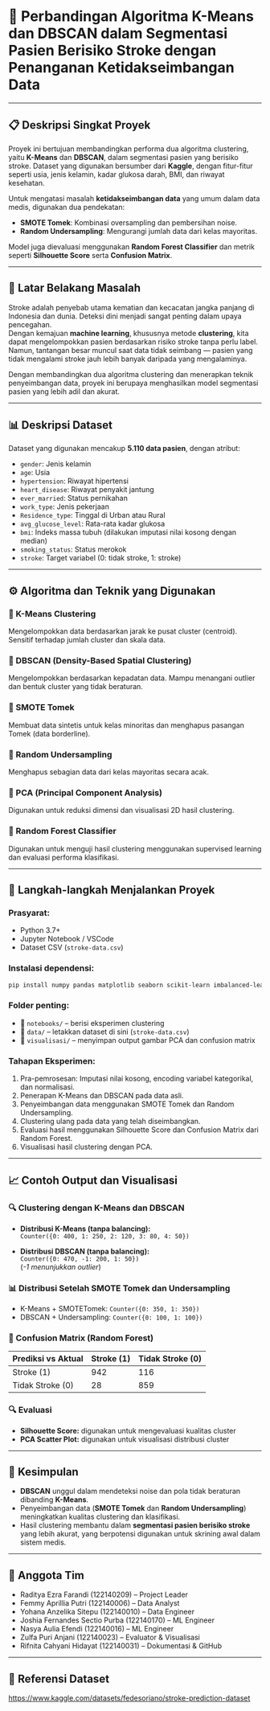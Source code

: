 # 🧠 **Perbandingan Algoritma K-Means dan DBSCAN dalam Segmentasi Pasien Berisiko Stroke dengan Penanganan Ketidakseimbangan Data**

---

## 📋 **Deskripsi Singkat Proyek**

Proyek ini bertujuan membandingkan performa dua algoritma clustering, yaitu **K-Means** dan **DBSCAN**, dalam segmentasi pasien yang berisiko stroke. Dataset yang digunakan bersumber dari **Kaggle**, dengan fitur-fitur seperti usia, jenis kelamin, kadar glukosa darah, BMI, dan riwayat kesehatan.

Untuk mengatasi masalah **ketidakseimbangan data** yang umum dalam data medis, digunakan dua pendekatan:
- **SMOTE Tomek**: Kombinasi oversampling dan pembersihan noise.
- **Random Undersampling**: Mengurangi jumlah data dari kelas mayoritas.

Model juga dievaluasi menggunakan **Random Forest Classifier** dan metrik seperti **Silhouette Score** serta **Confusion Matrix**.

---

## 🧠 **Latar Belakang Masalah**

Stroke adalah penyebab utama kematian dan kecacatan jangka panjang di Indonesia dan dunia. Deteksi dini menjadi sangat penting dalam upaya pencegahan.  
Dengan kemajuan **machine learning**, khususnya metode **clustering**, kita dapat mengelompokkan pasien berdasarkan risiko stroke tanpa perlu label. Namun, tantangan besar muncul saat data tidak seimbang — pasien yang tidak mengalami stroke jauh lebih banyak daripada yang mengalaminya.

Dengan membandingkan dua algoritma clustering dan menerapkan teknik penyeimbangan data, proyek ini berupaya menghasilkan model segmentasi pasien yang lebih adil dan akurat.

---

## 📊 **Deskripsi Dataset**

Dataset yang digunakan mencakup **5.110 data pasien**, dengan atribut:

- `gender`: Jenis kelamin  
- `age`: Usia  
- `hypertension`: Riwayat hipertensi  
- `heart_disease`: Riwayat penyakit jantung  
- `ever_married`: Status pernikahan  
- `work_type`: Jenis pekerjaan  
- `Residence_type`: Tinggal di Urban atau Rural  
- `avg_glucose_level`: Rata-rata kadar glukosa  
- `bmi`: Indeks massa tubuh (dilakukan imputasi nilai kosong dengan median)  
- `smoking_status`: Status merokok  
- `stroke`: Target variabel (0: tidak stroke, 1: stroke)

---

## ⚙️ **Algoritma dan Teknik yang Digunakan**

### 🔹 K-Means Clustering  
Mengelompokkan data berdasarkan jarak ke pusat cluster (centroid).  
Sensitif terhadap jumlah cluster dan skala data.

### 🔹 DBSCAN (Density-Based Spatial Clustering)  
Mengelompokkan berdasarkan kepadatan data. Mampu menangani outlier dan bentuk cluster yang tidak beraturan.

### 🔹 SMOTE Tomek  
Membuat data sintetis untuk kelas minoritas dan menghapus pasangan Tomek (data borderline).

### 🔹 Random Undersampling  
Menghapus sebagian data dari kelas mayoritas secara acak.

### 🔹 PCA (Principal Component Analysis)  
Digunakan untuk reduksi dimensi dan visualisasi 2D hasil clustering.

### 🔹 Random Forest Classifier  
Digunakan untuk menguji hasil clustering menggunakan supervised learning dan evaluasi performa klasifikasi.

---

## 🚀 **Langkah-langkah Menjalankan Proyek**

### Prasyarat:
- Python 3.7+
- Jupyter Notebook / VSCode
- Dataset CSV (`stroke-data.csv`)

### Instalasi dependensi:
```bash
pip install numpy pandas matplotlib seaborn scikit-learn imbalanced-learn
```

### Folder penting:
- 📂 `notebooks/` – berisi eksperimen clustering
- 📂 `data/` – letakkan dataset di sini (`stroke-data.csv`)
- 📂 `visualisasi/` – menyimpan output gambar PCA dan confusion matrix

### Tahapan Eksperimen:
1. Pra-pemrosesan: Imputasi nilai kosong, encoding variabel kategorikal, dan normalisasi.
2. Penerapan K-Means dan DBSCAN pada data asli.
3. Penyeimbangan data menggunakan SMOTE Tomek dan Random Undersampling.
4. Clustering ulang pada data yang telah diseimbangkan.
5. Evaluasi hasil menggunakan Silhouette Score dan Confusion Matrix dari Random Forest.
6. Visualisasi hasil clustering dengan PCA.

---

## 📈 **Contoh Output dan Visualisasi**

### 🔍 Clustering dengan K-Means dan DBSCAN

- **Distribusi K-Means (tanpa balancing):**  
  `Counter({0: 400, 1: 250, 2: 120, 3: 80, 4: 50})`

- **Distribusi DBSCAN (tanpa balancing):**  
  `Counter({0: 470, -1: 200, 1: 50})`  
  (*-1 menunjukkan outlier*)

### 📊 Distribusi Setelah SMOTE Tomek dan Undersampling

- K-Means + SMOTETomek: `Counter({0: 350, 1: 350})`  
- DBSCAN + Undersampling: `Counter({0: 100, 1: 100})`

### 🎯 Confusion Matrix (Random Forest)

| Prediksi vs Aktual | Stroke (1) | Tidak Stroke (0) |
|--------------------|------------|------------------|
| Stroke (1)         | 942        | 116              |
| Tidak Stroke (0)   | 28         | 859              |

### 🔍 Evaluasi

- **Silhouette Score:** digunakan untuk mengevaluasi kualitas cluster  
- **PCA Scatter Plot:** digunakan untuk visualisasi distribusi cluster

---

## 📝 **Kesimpulan**

- **DBSCAN** unggul dalam mendeteksi noise dan pola tidak beraturan dibanding **K-Means**.
- Penyeimbangan data (**SMOTE Tomek** dan **Random Undersampling**) meningkatkan kualitas clustering dan klasifikasi.
- Hasil clustering membantu dalam **segmentasi pasien berisiko stroke** yang lebih akurat, yang berpotensi digunakan untuk skrining awal dalam sistem medis.

---

## 👥 **Anggota Tim**

- Raditya Ezra Farandi (122140209) – Project Leader  
- Femmy Aprillia Putri (122140006) – Data Analyst  
- Yohana Anzelika Sitepu (122140010) – Data Engineer  
- Joshia Fernandes Sectio Purba (122140170) – ML Engineer  
- Nasya Aulia Efendi (122140016) – ML Engineer  
- Zulfa Puri Anjani (122140023) – Evaluator & Visualisasi  
- Rifnita Cahyani Hidayat (122140031) – Dokumentasi & GitHub

---

## 📂 **Referensi Dataset**

https://www.kaggle.com/datasets/fedesoriano/stroke-prediction-dataset
